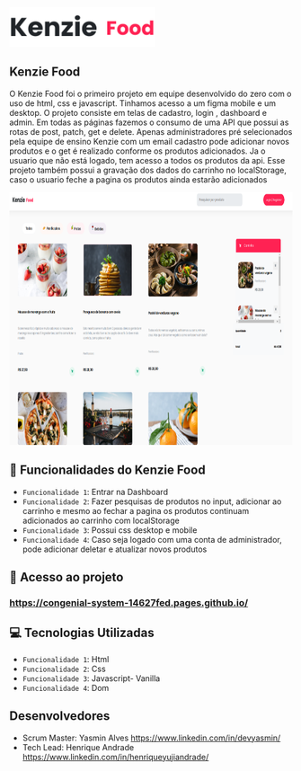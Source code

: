 <img src="src/img/Group1075.svg"  alt="logo Kenzie Food" height="70px"/>

## Kenzie Food

O Kenzie Food foi o primeiro projeto em equipe desenvolvido do zero com o uso de html, css e javascript. Tinhamos acesso a um figma mobile e um desktop. O projeto consiste em telas de cadastro, login , dashboard e admin. Em todas as páginas fazemos o consumo de uma API que possui as rotas de post, patch, get e delete. Apenas administradores pré selecionados pela equipe de ensino Kenzie com um email cadastro pode adicionar novos produtos e o get é realizado conforme os produtos adicionados. Ja o usuario que não está logado, tem acesso a todos os produtos da api. Esse projeto também possui a gravação dos dados do carrinho no localStorage, caso o usuario feche a pagina os produtos ainda estarão adicionados

<img src="src/img/funcionamento.png"  alt="logo Kenzie Food" height="450px" width="100%">

## :hammer: Funcionalidades do Kenzie Food

-   `Funcionalidade 1`: Entrar na Dashboard
-   `Funcionalidade 2`: Fazer pesquisas de produtos no input, adicionar ao carrinho e mesmo ao fechar a pagina os produtos continuam adicionados ao carrinho com localStorage
-   `Funcionalidade 3`: Possui css desktop e mobile
-   `Funcionalidade 4`: Caso seja logado com uma conta de administrador, pode adicionar deletar e atualizar novos produtos

## 📁 Acesso ao projeto

### https://congenial-system-14627fed.pages.github.io/

## 💻 Tecnologias Utilizadas

-   `Funcionalidade 1`: Html
-   `Funcionalidade 2`: Css
-   `Funcionalidade 3`: Javascript- Vanilla
-   `Funcionalidade 4`: Dom

## Desenvolvedores

-   Scrum Master: Yasmin Alves https://www.linkedin.com/in/devyasmin/
-   Tech Lead: Henrique Andrade https://www.linkedin.com/in/henriqueyujiandrade/
